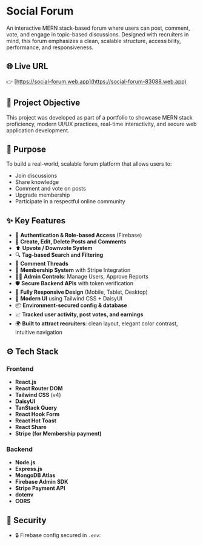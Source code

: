 # Social Forum

An interactive MERN stack-based forum where users can post, comment, vote, and engage in topic-based discussions. Designed with recruiters in mind, this forum emphasizes a clean, scalable structure, accessibility, performance, and responsiveness.

## 🌐 Live URL

👉 [https://social-forum.web.app](https://social-forum-83088.web.app)

## 🎯 Project Objective

This project was developed as part of a portfolio to showcase MERN stack proficiency, modern UI/UX practices, real-time interactivity, and secure web application development.

## 🧠 Purpose

To build a real-world, scalable forum platform that allows users to:
- Join discussions
- Share knowledge
- Comment and vote on posts
- Upgrade membership
- Participate in a respectful online community

## ✨ Key Features

- 🔐 **Authentication & Role-based Access** (Firebase)
- 📝 **Create, Edit, Delete Posts and Comments**
- ⬆️ **Upvote / Downvote System**
- 🔍 **Tag-based Search and Filtering**
- 💬 **Comment Threads**
- 💎 **Membership System** with Stripe Integration
- 🧑‍💻 **Admin Controls**: Manage Users, Approve Reports
- 🛡️ **Secure Backend APIs** with token verification
- 📱 **Fully Responsive Design** (Mobile, Tablet, Desktop)
- 🎨 **Modern UI** using Tailwind CSS + DaisyUI
- 📦 **Environment-secured config & database**
- 📈 **Tracked user activity, post votes, and earnings**
- 🌍 **Built to attract recruiters**: clean layout, elegant color contrast, intuitive navigation

## ⚙️ Tech Stack

### Frontend

- **React.js**
- **React Router DOM**
- **Tailwind CSS** (v4)
- **DaisyUI**
- **TanStack Query**
- **React Hook Form**
- **React Hot Toast**
- **React Share**
- **Stripe (for Membership payment)**

### Backend

- **Node.js**
- **Express.js**
- **MongoDB Atlas**
- **Firebase Admin SDK**
- **Stripe Payment API**
- **dotenv**
- **CORS**

## 🔐 Security

- 🔒 Firebase config secured in `.env`:
  ```env

